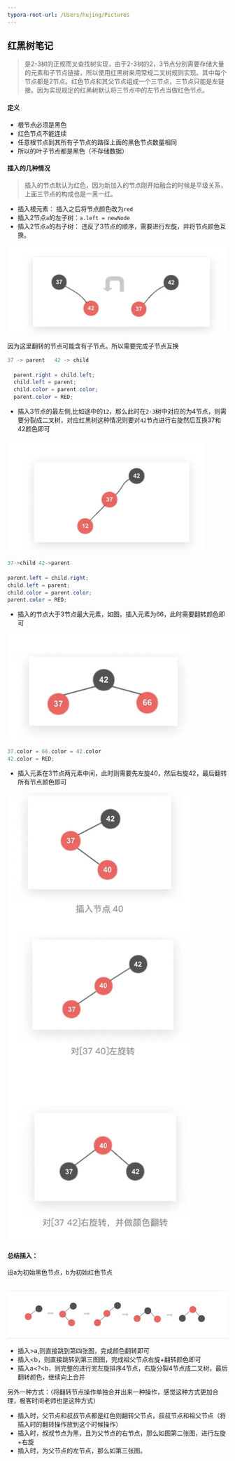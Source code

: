 ```yaml
---
typora-root-url: /Users/hujing/Pictures
---
```


## 红黑树笔记

> 是2-3树的正规而叉查找树实现，由于2-3树的2，3节点分别需要存储大量的元素和子节点链接，所以使用红黑树来用常规二叉树规则实现。其中每个节点都是2节点。红色节点和其父节点组成一个三节点，三节点只能是左链接。因为实现规定的红黑树默认将三节点中的左节点当做红色节点。

#### 定义

- 根节点必须是黑色
- 红色节点不能连续
- 任意根节点到其所有子节点的路径上面的黑色节点数量相同
- 所以的叶子节点都是黑色（不存储数据）

#### 插入的几种情况

> 插入的节点默认为红色，因为新加入的节点刚开始融合的时候是平级关系，上面三节点的构成也是一黑一红。

- 插入根元素： 插入之后将节点颜色改为`red`
- 插入2节点`a`的左子树：`a.left = newNode`
- 插入2节点`a`的右子树： 违反了3节点的顺序，需要进行左旋，并将节点颜色互换。

![左旋转](../images/左旋转.png)

因为这里翻转的节点可能含有子节点。所以需要完成子节点互换

```java
37 -> parent   42 -> child
  
  parent.right = child.left;
  child.left = parent;
  child.color = parent.color;
  parent.color = RED;
```

- 插入3节点的最左侧,比如途中的`12`，那么此时在`2-3`树中对应的为4节点，则需要分裂成二叉树，对应红黑树这种情况则要对`42`节点进行右旋然后互换37和42颜色即可

![image-20191207233345698](../images/image-20191207233345698.png)

```java
37->child 42->parent
  
parent.left = child.right;
child.left = parent;
child.color = parent.color;
parent.color = RED;
```

- 插入的节点大于3节点最大元素，如图，插入元素为66，此时需要翻转颜色即可

![image-20191207235820612](../images/image-20191207235815471.png)

```java
37.color = 66.color = 42.color
42.color = RED;
```

- 插入元素在3节点两元素中间，此时则需要先左旋40，然后右旋42，最后翻转所有节点颜色即可

![image-20191208000821151](../images/image-20191208000821151.png)

#### 总结插入：

设a为初始黑色节点，b为初始红色节点

![image-20191208003332576](../images/image-20191208003332576.png)

- 插入>a,则直接跳到第四张图，完成颜色翻转即可
- 插入<b，则直接跳转到第三图图，完成祖父节点右旋+翻转颜色即可
- 插入a<?<b，则完整的进行完左旋排序4节点，右旋分裂4节点成二叉树，最后翻转颜色，继续向上合并

另外一种方式：（将翻转节点操作单独合并出来一种操作，感觉这种方式更加合理，极客时间老师也是这种方式）

- 插入时，父节点和叔叔节点都是红色则翻转父节点，叔叔节点和祖父节点（将插入时的翻转操作放到这个时候操作）
- 插入时，叔叔节点为黑，且为父节点的右节点，那么如图第二张图，进行左旋+右旋
- 插入时，为父节点的左节点，那么如第三张图。